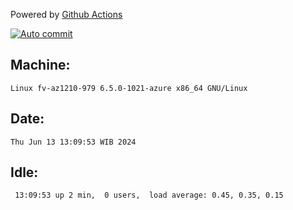 Powered by [Github Actions](https://github.com/features/actions)

[![Auto commit](https://github.com/hiage/workstation/workflows/Auto%20commit/badge.svg)](https://github.com/hiage/workstation/actions?query=workflow%3A%22Auto+commit%22)

## Machine:
```
Linux fv-az1210-979 6.5.0-1021-azure x86_64 GNU/Linux
```
## Date:
```
Thu Jun 13 13:09:53 WIB 2024
```
## Idle:
```
 13:09:53 up 2 min,  0 users,  load average: 0.45, 0.35, 0.15
```
